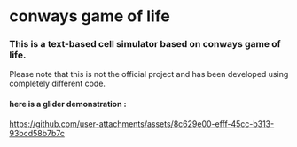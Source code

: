 # conways game of life
### This is a text-based cell simulator based on conways game of life.

Please note that this is not the official project and has 
been developed using completely different code.

#### here is a glider demonstration :




https://github.com/user-attachments/assets/8c629e00-efff-45cc-b313-93bcd58b7b7c

